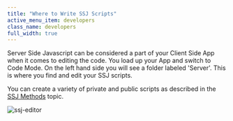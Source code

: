 ```yaml
---
title: "Where to Write SSJ Scripts"
active_menu_item: developers
class_name: developers
full_width: true
---
```



Server Side Javascript can be considered a part of your Client Side App when it comes to editing the code. You load up your App and switch to Code Mode. On the left hand side you will see a folder labeled 'Server'. This is where you find and edit your SSJ scripts.

You can create a variety of private and public scripts as described in the [SSJ Methods](ssj-user-defined-methods.htm) topic.

![ssj-editor](/img/docs/ssj-editor.zoom75.png)

